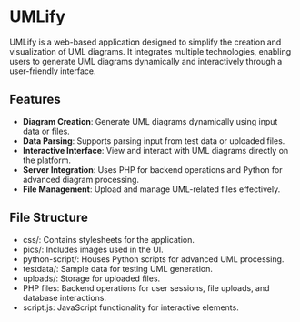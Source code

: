# UMLify

UMLify is a web-based application designed to simplify the creation and visualization of UML diagrams. It integrates multiple technologies, enabling users to generate UML diagrams dynamically and interactively through a user-friendly interface.

## Features

- **Diagram Creation**: Generate UML diagrams dynamically using input data or files.
- **Data Parsing**: Supports parsing input from test data or uploaded files.
- **Interactive Interface**: View and interact with UML diagrams directly on the platform.
- **Server Integration**: Uses PHP for backend operations and Python for advanced diagram processing.
- **File Management**: Upload and manage UML-related files effectively.


## File Structure

- css/: Contains stylesheets for the application.
- pics/: Includes images used in the UI.
- python-script/: Houses Python scripts for advanced UML processing.
- testdata/: Sample data for testing UML generation.
- uploads/: Storage for uploaded files.
- PHP files: Backend operations for user sessions, file uploads, and database interactions.
- script.js: JavaScript functionality for interactive elements.
